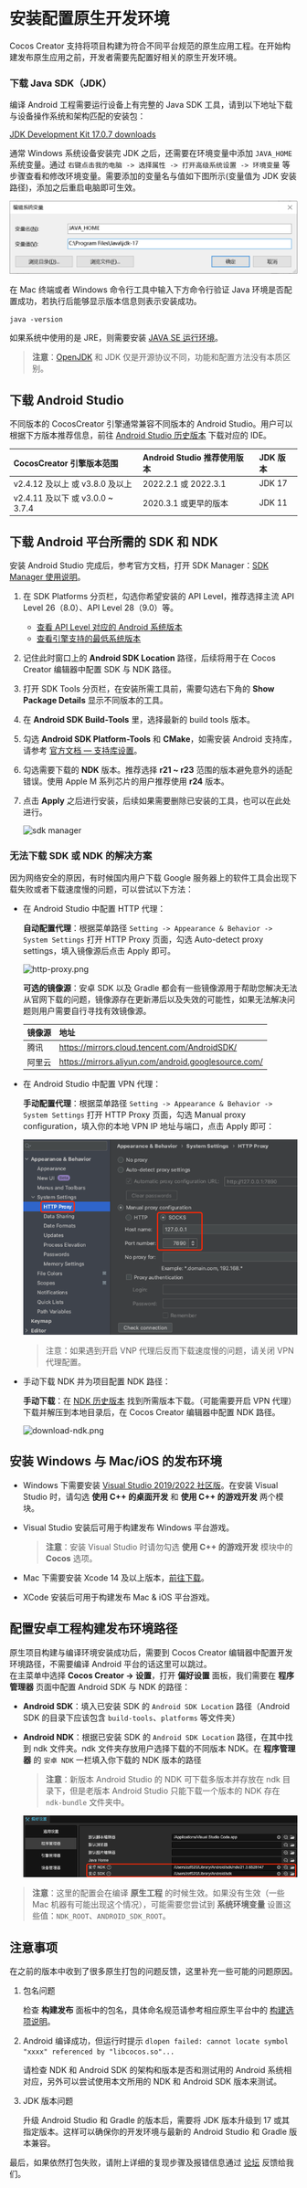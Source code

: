 # 安装配置原生开发环境

Cocos Creator 支持将项目构建为符合不同平台规范的原生应用工程。在开始构建发布原生应用之前，开发者需要先配置好相关的原生开发环境。

### 下载 Java SDK（JDK）

编译 Android 工程需要运行设备上有完整的 Java SDK 工具，请到以下地址下载与设备操作系统和架构匹配的安装包：

[JDK Development Kit 17.0.7 downloads](https://www.oracle.com/java/technologies/downloads/#java17)

通常 Windows 系统设备安装完 JDK 之后，还需要在环境变量中添加 `JAVA_HOME` 系统变量。通过 `右键点击我的电脑 -> 选择属性 -> 打开高级系统设置 -> 环境变量` 等步骤查看和修改环境变量。需要添加的变量名与值如下图所示(变量值为 JDK 安装路径)，添加之后重启电脑即可生效。

![windows-java-home](./setup-native-development/windows-java-home.jpg)

在 Mac 终端或者 Windows 命令行工具中输入下方命令行验证 Java 环境是否配置成功，若执行后能够显示版本信息则表示安装成功。

```
java -version
```

如果系统中使用的是 JRE，则需要安装 [JAVA SE 运行环境](http://www.oracle.com/technetwork/java/javase/downloads/index.html)。

> **注意**：[OpenJDK](https://openjdk.org/) 和 JDK 仅是开源协议不同，功能和配置方法没有本质区别。

## 下载 Android Studio

不同版本的 CocosCreator 引擎通常兼容不同版本的 Android Studio。用户可以根据下方版本推荐信息，前往 [Android Studio 历史版本](https://developer.android.com/studio/archive?hl=zh-cn) 下载对应的 IDE。

| CocosCreator 引擎版本范围 | Android Studio 推荐使用版本 | JDK 版本 |
| :-------------- | :----------- | :----------- |
| v2.4.12 及以上 或 v3.8.0 及以上 | 2022.2.1 或 2022.3.1 | JDK 17 |
| v2.4.11 及以下 或 v3.0.0 ~ 3.7.4 | 2020.3.1 或更早的版本 | JDK 11 |

## 下载 Android 平台所需的 SDK 和 NDK

安装 Android Studio 完成后，参考官方文档，打开 SDK Manager：[SDK Manager 使用说明](https://developer.android.google.cn/studio/intro/update.html#sdk-manager)。

1. 在 SDK Platforms 分页栏，勾选你希望安装的 API Level，推荐选择主流 API Level 26（8.0）、API Level 28（9.0）等。
    * [查看 API Level 对应的 Android 系统版本](https://developer.android.google.cn/tools/releases/platforms)
    * [查看引擎支持的最低系统版本](../../advanced-topics/supported-versions.md)
2. 记住此时窗口上的 **Android SDK Location** 路径，后续将用于在 Cocos Creator 编辑器中配置 SDK 与 NDK 路径。
3. 打开 SDK Tools 分页栏，在安装所需工具前，需要勾选右下角的 **Show Package Details** 显示不同版本的工具。
4. 在 **Android SDK Build-Tools** 里，选择最新的 build tools 版本。
5. 勾选 **Android SDK Platform-Tools** 和 **CMake**，如需安装 Android 支持库，请参考 [官方文档 — 支持库设置](https://developer.android.google.cn/topic/libraries/support-library/setup)。
6. 勾选需要下载的 **NDK** 版本。推荐选择 **r21 ~ r23** 范围的版本避免意外的适配错误。使用 Apple M 系列芯片的用户推荐使用 **r24** 版本。
7. 点击 **Apply** 之后进行安装，后续如果需要删除已安装的工具，也可以在此处进行。

    ![sdk manager](setup-native-development/sdk-manager.png)

### 无法下载 SDK 或 NDK 的解决方案
因为网络安全的原因，有时候国内用户下载 Google 服务器上的软件工具会出现下载失败或者下载速度慢的问题，可以尝试以下方法：

* 在 Android Studio 中配置 HTTP 代理：

    **自动配置代理**：根据菜单路径 `Setting -> Appearance & Behavior -> System Settings` 打开 HTTP Proxy 页面，勾选 Auto-detect proxy settings，填入镜像源后点击 Apply 即可。

    ![http-proxy.png](./android/images/http-proxy.png)

    **可选的镜像源**：安卓 SDK 以及 Gradle 都会有一些镜像源用于帮助您解决无法从官网下载的问题，镜像源存在更新滞后以及失效的可能性，如果无法解决问题则用户需要自行寻找有效镜像源。

    | 镜像源 | 地址 |
    | :--- | :--- |
    | 腾讯 | <https://mirrors.cloud.tencent.com/AndroidSDK/> |
    | 阿里云 | <https://mirrors.aliyun.com/android.googlesource.com/> |

* 在 Android Studio 中配置 VPN 代理：

    **手动配置代理**：根据菜单路径 `Setting -> Appearance & Behavior -> System Settings` 打开 HTTP Proxy 页面，勾选 Manual proxy configuration，填入你的本地 VPN IP 地址与端口，点击 Apply 即可：

    ![manual-proxy.png](./android/images/manual-proxy.png)

    > 注意：如果遇到开启 VNP 代理后反而下载速度慢的问题，请关闭 VPN 代理配置。

* 手动下载 NDK 并为项目配置 NDK 路径：
    
    **手动下载**：在 [NDK 历史版本](https://github.com/android/ndk/wiki/Unsupported-Downloads) 找到所需版本下载。（可能需要开启 VPN 代理）下载并解压到本地目录后，在 Cocos Creator 编辑器中配置 NDK 路径。

    ![download-ndk.png](./android/images/ndk-dir.png)

## 安装 Windows 与 Mac/iOS 的发布环境

- Windows 下需要安装 [Visual Studio 2019/2022 社区版](https://www.visualstudio.com/downloads/download-visual-studio-vs)。在安装 Visual Studio 时，请勾选 **使用 C++ 的桌面开发** 和 **使用 C++ 的游戏开发** 两个模块。
- Visual Studio 安装后可用于构建发布 Windows 平台游戏。

  > **注意**：安装 Visual Studio 时请勿勾选 **使用 C++ 的游戏开发** 模块中的 **Cocos** 选项。

- Mac 下需要安装 Xcode 14 及以上版本，[前往下载](https://apps.apple.com/us/app/xcode/id497799835)。
- XCode 安装后可用于构建发布 Mac & iOS 平台游戏。

## 配置安卓工程构建发布环境路径

原生项目构建与编译环境安装成功后，需要到 Cocos Creator 编辑器中配置开发环境路径，不需要编译 Android 平台的话这里可以跳过。<br>
在主菜单中选择 **Cocos Creator -> 设置**，打开 **偏好设置** 面板，我们需要在 **程序管理器** 页面中配置 Android SDK 与 NDK 的路径：

- **Android SDK**：填入已安装 SDK 的 `Android SDK Location` 路径（Android SDK 的目录下应该包含 `build-tools`、`platforms` 等文件夹）

- **Android NDK**：根据已安装 SDK 的 `Android SDK Location` 路径，在其中找到 ndk 文件夹。ndk 文件夹存放用户选择下载的不同版本 NDK。在 **程序管理器** 的 `安卓 NDK` 一栏填入你下载的 NDK 版本的路径

  > **注意**：新版本 Android Studio 的 NDK 可下载多版本并存放在 ndk 目录下，但是老版本 Android Studio 只能下载一个版本的 NDK 存在 `ndk-bundle` 文件夹中。

    ![preference](setup-native-development/sdk.png)

> **注意**：这里的配置会在编译 **原生工程** 的时候生效。如果没有生效（一些 Mac 机器有可能出现这个情况），可能需要您尝试到 **系统环境变量** 设置这些值：`NDK_ROOT`、`ANDROID_SDK_ROOT`。

## 注意事项

在之前的版本中收到了很多原生打包的问题反馈，这里补充一些可能的问题原因。

1. 包名问题

    检查 **构建发布** 面板中的包名，具体命名规范请参考相应原生平台中的 [构建选项说明](./native-options.md#%E6%9E%84%E5%BB%BA%E9%80%89%E9%A1%B9)。

2. Android 编译成功，但运行时提示 `dlopen failed: cannot locate symbol "xxxx" referenced by "libcocos.so"...`

    请检查 NDK 和 Android SDK 的架构和版本是否和测试用的 Android 系统相对应，另外可以尝试使用本文所用的 NDK 和 Android SDK 版本来测试。

3. JDK 版本问题

    升级 Android Studio 和 Gradle 的版本后，需要将 JDK 版本升级到 17 或其指定版本。这样可以确保你的开发环境与最新的 Android Studio 和 Gradle 版本兼容。

最后，如果依然打包失败，请附上详细的复现步骤及报错信息通过 [论坛](https://forum.cocos.org/c/58) 反馈给我们。
